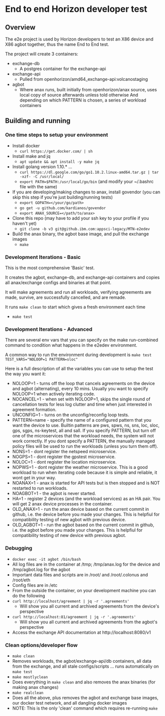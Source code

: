 # End to end Horizon developer test

## Overview

The e2e project is used by Horizon developers to test an X86 device and X86 agbot together, thus the name End to End test.

The project will create 3 containers:
- exchange-db 
  - A postgres container for the exchange-api
- exchange-api 
  - Pulled from openhorizon/amd64_exchange-api:volcanostaging
- agbot
  - Where anax runs, built initially from openhorizon/anax source, uses local copy of source afterwards unless told otherwise
And depending on which PATTERN is chosen, a series of workload containers

## Building and running

### One time steps to setup your environment
- Install docker
  - `curl https://get.docker.com/ | sh`
- Install make and jq
  - `apt update && apt install -y make jq`
- Install golang version 1.10.* ...
  - `curl https://dl.google.com/go/go1.10.2.linux-amd64.tar.gz | tar -xzf- -C /usr/local/`
  - `export PATH=$PATH:/usr/local/go/bin` (and modify your ~/.bashrc file with the same)
- If you are developing/making changes to anax, install govendor (you can skip this step if you're just building/running tests)
  - `export GOPATH=</your/go/path>`
  - `go get -u github.com/kardianos/govendor`
  - `export ANAX_SOURCE=</path/to/anax>`
- Clone this repo (may have to add your ssh key to your profile if you haven't yet)
  - `git clone -b v3 git@github.ibm.com:appsci-legacy/MTN-e2edev`
- Build the anax binary, the agbot base image, and pull the exchange images
  - `make`

### Development Iterations - Basic
This is the most comprehensive 'Basic' test.

It creates the agbot, exchange-db, and exchange-api containers and copies all anax/exchange configs and binaries at that point.

It will make agreements and run all workloads, verifying agreements are made, survive, are successfully cancelled, and are remade.

It runs `make clean` to start which gives a fresh environment each time
- `make test`


### Development Iterations - Advanced
There are several env vars that you can specify on the make run-combined command to condition what happens in the e2edev environment.

A common way to run the environment during development is `make test TEST_VARS="NOLOOP=1 PATTERN=sloc"`

Here is a full description of all the variables you can use to setup the test the way you want it:
- NOLOOP=1 - turns off the loop that cancels agreements on the device and agbot (alternating), every 10 mins. Usually you want to specify NOLOOP=1 when actively iterating code.
- NOCANCEL=1 - when set with NOLOOP=1, skips the single round of cancellation tests for less log clutter and time when just interested in agreement formation.
- UNCONFIG=1 - turns on the unconfig/reconfig loop tests.
- PATTERN=name - specify the name of a configured pattern that you want the device to use. Builtin patterns are pws, spws, ns, sns, loc, sloc, gps, sgps, ns-keytest, all and sall. If you specify PATTERN, but turn off one of the microservices that the workload needs, the system will not work correctly. If you dont specify a PATTERN, the manually managed policy files will be used to run the workloads (unless you turn them off).
- NONS=1 - dont register the netspeed microservice.
- NOGPS=1 - dont register the gpstest microservice.
- NOLOC=1 - dont register the location microservice.
- NOPWS=1 - dont register the weather microservice. This is a good workload to run when iterating code because it is simple and reliable, it wont get in your way.
- NOANAX=1 - anax is started for API tests but is then stopped and is NOT restarted to run workloads.
- NOAGBOT=1 - the agbot is never started.
- HA=1 - register 2 devices (and the workload services) as an HA pair. You will get 2 anax device processes in the container.
- OLD_ANAX=1 - run the anax device based on the current commit in github, i.e. the device before you made your changes. This is helpfiul for compatibility testing of new agbot with previous device.
- OLD_AGBOT=1 - run the agbot based on the current commit in github, i.e. the agbot before you made your changes. This is helpfiul for compatibility testing of new device with previous agbot.

### Debugging
- `docker exec -it agbot /bin/bash`
- All log files are in the container at /tmp; /tmp/anax.log for the device and /tmp/agbot.log for the agbot
- Important data files and scripts are in /root/ and /root/.colonus and /root/eth
- Config files are in /etc
- From the outside the container, on your development machine you can do the following
- `curl http://localhost/agreement | jq -r '.agreements'`
  - Will show you all current and archived agreements from the device's perspective
- `curl http://localhost:81/agreement | jq -r '.agreements'`
  - Will show you all current and archived agreements from the agbot's perspective
- Access the exchange API documentation at http://localhost:8080/v1

### Clean options/developer flow
- `make clean`
 - Removes workloads, the agbot/exchange-api/db containers, all data from the exchange, and all stale configs/scripts ... runs automatically on `make test`
- `make mostlyclean`
 - Does everything in `make clean` and also removes the anax binaries (for making anax changes)
- `make realclean`
 - Does all the above, plus removes the agbot and exchange base images, our docker test network, and all dangling docker images
 - NOTE: This is the only 'clean' command which requires re-running `make`
